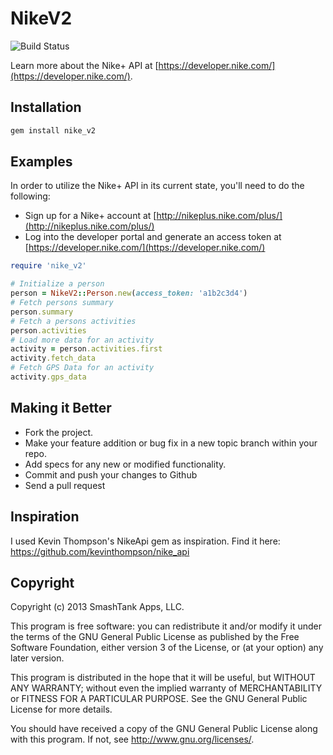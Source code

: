 NikeV2
====================

![Build Status](https://travis-ci.org/fuelxc/nike_v2.png)

Learn more about the Nike+ API at [https://developer.nike.com/](https://developer.nike.com/).

## Installation
``` bash
gem install nike_v2
```

## Examples

In order to utilize the Nike+ API in its current state, you'll need to do the following:
* Sign up for a Nike+ account at [http://nikeplus.nike.com/plus/](http://nikeplus.nike.com/plus/)
* Log into the developer portal and generate an access token at [https://developer.nike.com/](https://developer.nike.com/)

``` ruby
require 'nike_v2'

# Initialize a person
person = NikeV2::Person.new(access_token: 'a1b2c3d4')
# Fetch persons summary
person.summary
# Fetch a persons activities
person.activities
# Load more data for an activity
activity = person.activities.first
activity.fetch_data
# Fetch GPS Data for an activity
activity.gps_data
```

## Making it Better
 
* Fork the project.
* Make your feature addition or bug fix in a new topic branch within your repo.
* Add specs for any new or modified functionality.
* Commit and push your changes to Github
* Send a pull request

## Inspiration
I used Kevin Thompson's NikeApi gem as inspiration.  Find it here: https://github.com/kevinthompson/nike_api


## Copyright

Copyright (c) 2013 SmashTank Apps, LLC.

This program is free software: you can redistribute it and/or modify
it under the terms of the GNU General Public License as published by
the Free Software Foundation, either version 3 of the License, or
(at your option) any later version.

This program is distributed in the hope that it will be useful,
but WITHOUT ANY WARRANTY; without even the implied warranty of
MERCHANTABILITY or FITNESS FOR A PARTICULAR PURPOSE.  See the
GNU General Public License for more details.

You should have received a copy of the GNU General Public License
along with this program.  If not, see <http://www.gnu.org/licenses/>.